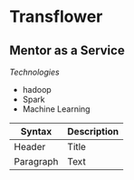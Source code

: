 # Transflower
## Mentor as a Service
*Technologies*
- hadoop
- Spark
- Machine Learning




| Syntax | Description |
| ----------- | ----------- |
| Header | Title |
| Paragraph | Text |
